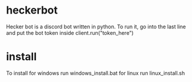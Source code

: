 # heckerbot
Hecker bot is a discord bot written in python.
To run it, go into the last line and put the bot
token inside client.run("token_here")

# install
To install for windows run windows_install.bat
for linux run linux_install.sh
